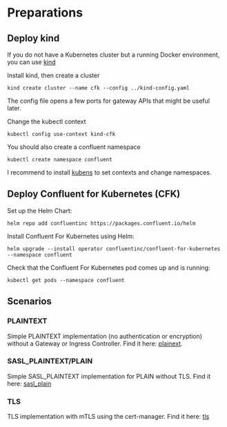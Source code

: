 # Preparations

## Deploy kind

If you do not have a Kubernetes cluster but a running Docker environment, you can use [kind](https://kind.sigs.k8s.io/)

Install kind, then create a cluster

    kind create cluster --name cfk --config ../kind-config.yaml

The config file opens a few ports for gateway APIs that might be useful later.

Change the kubectl context

    kubectl config use-context kind-cfk

You should also create a confluent namespace 

    kubectl create namespace confluent

I recommend to install [kubens](https://github.com/ahmetb/kubectx) to set contexts and change namespaces.

## Deploy Confluent for Kubernetes (CFK)

Set up the Helm Chart:

    helm repo add confluentinc https://packages.confluent.io/helm

Install Confluent For Kubernetes using Helm:

    helm upgrade --install operator confluentinc/confluent-for-kubernetes --namespace confluent

Check that the Confluent For Kubernetes pod comes up and is running:

    kubectl get pods --namespace confluent

## Scenarios

### PLAINTEXT

Simple PLAINTEXT implementation (no authentication or encryption) without a Gateway or Ingress Controller.
Find it here: [plainext](/plaintext).

### SASL_PLAINTEXT/PLAIN

Simple SASL_PLAINTEXT implementation for PLAIN without TLS.
Find it here: [sasl_plain](/sasl_plain)

### TLS

TLS implementation with mTLS using the cert-manager.
Find it here: [tls](/tls)
